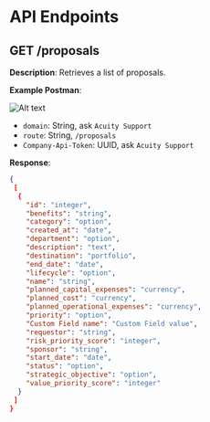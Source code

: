 # API Endpoints

## GET /proposals

**Description**: Retrieves a list of proposals.

**Example Postman**:

![Alt text](https://github.com/AcuityPPM/APIs/blob/main/image.png)

- `domain`: String, ask `Acuity Support`
- `route`: String, `/proposals`
- `Company-Api-Token`: UUID, ask `Acuity Support`

**Response**:

```json
{
 [
  {
    "id": "integer",
    "benefits": "string",
    "category": "option",
    "created_at": "date",
    "department": "option",
    "description": "text",
    "destination": "portfolio",
    "end_date": "date",
    "lifecycle": "option",
    "name": "string",
    "planned_capital_expenses": "currency",
    "planned_cost": "currency",
    "planned_operational_expenses": "currency",
    "priority": "option",
    "Custom Field name": "Custom Field value",
    "requestor": "string",
    "risk_priority_score": "integer",
    "sponsor": "string",
    "start_date": "date",
    "status": "option",
    "strategic_objective": "option",
    "value_priority_score": "integer"
  }
 ]
}
```
